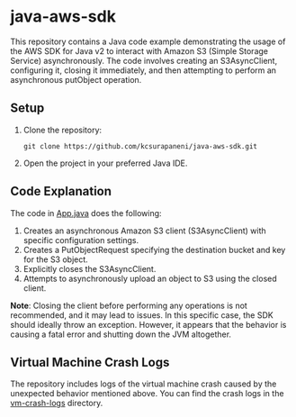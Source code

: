 # java-aws-sdk
This repository contains a Java code example demonstrating the usage of the AWS SDK for Java v2 to interact with Amazon S3 (Simple Storage Service) asynchronously. The code involves creating an S3AsyncClient, configuring it, closing it immediately, and then attempting to perform an asynchronous putObject operation.


## Setup
1. Clone the repository:

   ```
   git clone https://github.com/kcsurapaneni/java-aws-sdk.git
   ```
2. Open the project in your preferred Java IDE.


## Code Explanation
The code in [App.java](src/main/java/com/learn/App.java#L19) does the following:

1. Creates an asynchronous Amazon S3 client (S3AsyncClient) with specific configuration settings.
2. Creates a PutObjectRequest specifying the destination bucket and key for the S3 object.
3. Explicitly closes the S3AsyncClient.
4. Attempts to asynchronously upload an object to S3 using the closed client.

**Note**: Closing the client before performing any operations is not recommended, and it may lead to issues. In this specific case, the SDK should ideally throw an exception. However, it appears that the behavior is causing a fatal error and shutting down the JVM altogether.

## Virtual Machine Crash Logs
The repository includes logs of the virtual machine crash caused by the unexpected behavior mentioned above. You can find the crash logs in the [vm-crash-logs](vm-crash-logs) directory.
